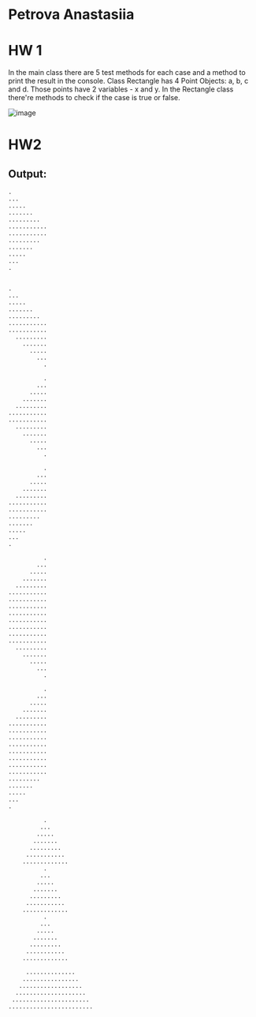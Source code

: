 # Petrova Anastasiia

# HW 1
In the main class there are 5 test methods for each case and a method to print the result in the console. Class Rectangle has 4 Point Objects: a, b, c and d. 
Those points have 2 variables - x and y. In the Rectangle class there're methods to check if the case is true or false.

![image](https://github.com/Anasteee/Anastasiia-javaSummer/assets/98335118/1df257f3-6607-4677-8975-0b90711772cb)

# HW2

## Output:

```
.
...
.....
.......
.........
...........
...........
.........
.......
.....
...
.


.
...
.....
.......
.........
...........
...........
  .........
    .......
      .....
        ...
          .

          .
        ...
      .....
    .......
  .........
...........
...........
  .........
    .......
      .....
        ...
          .

          .
        ...
      .....
    .......
  .........
...........
...........
.........
.......
.....
...
.

          .
        ...
      .....
    .......
  .........
...........
...........
...........
...........
...........
...........
...........
...........
  .........
    .......
      .....
        ...
          .

          .
        ...
      .....
    .......
  .........
...........
...........
...........
...........
...........
...........
...........
...........
.........
.......
.....
...
.

          .
         ...
        .....
       .......
      .........
     ...........
    .............
          .
         ...
        .....
       .......
      .........
     ...........
    .............
          .
         ...
        .....
       .......
      .........
     ...........
    .............

     ..............
    ................
   ..................
  ....................
 ......................
........................

```